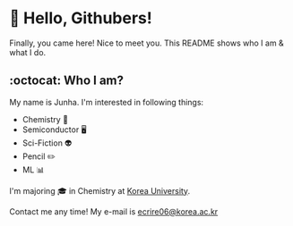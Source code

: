# 👋 Hello, Githubers!

Finally, you came here! Nice to meet you.  This README shows who I am & what I do.

## :octocat: Who I am?

My name is Junha. I'm interested in following things:
- Chemistry 🧪
- Semiconductor 🖥️
- Sci-Fiction 👽
- Pencil ✏️
- ML 📊

I'm majoring 🎓 in Chemistry at [Korea University](https://www.korea.ac.kr/). 

Contact me any time! My e-mail is [ecrire06@korea.ac.kr](mailto:ecrire06@korea.ac.kr)

